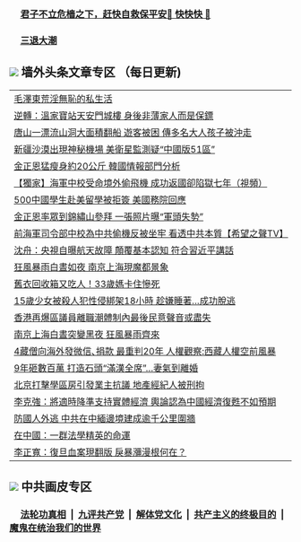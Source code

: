 
 ### &nbsp;&nbsp;&nbsp;&nbsp; [君子不立危樯之下，赶快自救保平安🍎 快快快 📩](https://github.com/pwgy/td/blob/master/README.md)

 ### &nbsp;&nbsp;&nbsp;&nbsp; [三退大潮](https://ww3.xkide.work/?key=zuuelqyfglsfjmgm&pin=65881581&ag=ogQuit&from=pw2) 

## <img src="https://img.icons8.com/cute-clipart/2x/circled-right.png"> 墙外头条文章专区 （每日更新)

<Table>
<tr><td colspan="2" align="left"><a href="https://ca.cheuw.work/?ag=c1458183&key=vthiqdywolafwhei&from=pw2">毛澤東荒淫無恥的私生活
</a></td></tr>
<tr><td colspan="2" align="left"><a href="https://ca.cheuw.work/?ag=c1458228&key=vthiqdywolafwhei&from=pw2">逆轉：溫家寶站天安門城樓 身後非薄家人而是保鏢
</a></td></tr>
<tr><td colspan="2" align="left"><a href="https://ca.cheuw.work/?ag=c1458073&key=vthiqdywolafwhei&from=pw2">唐山一漂流山洞大面積翻船 遊客被困 傳多名大人孩子被沖走
</a></td></tr>
<tr><td colspan="2" align="left"><a href="https://ca.cheuw.work/?ag=c1458148&key=vthiqdywolafwhei&from=pw2">新疆沙漠出現神秘機場 美衛星監測疑“中國版51區”
</a></td></tr>
<tr><td colspan="2" align="left"><a href="https://ca.cheuw.work/?ag=c1458085&key=vthiqdywolafwhei&from=pw2">金正恩猛瘦身約20公斤 韓國情報部門分析
</a></td></tr>
<tr><td colspan="2" align="left"><a href="https://ca.cheuw.work/?ag=c1458227&key=vthiqdywolafwhei&from=pw2">【獨家】海軍中校受命境外偷飛機 成功返國卻陷獄七年（視頻）
</a></td></tr>
<tr><td colspan="2" align="left"><a href="https://ca.cheuw.work/?ag=c1458241&key=vthiqdywolafwhei&from=pw2">500中國學生赴美留學被拒簽 美國務院回應
</a></td></tr>
<tr><td colspan="2" align="left"><a href="https://ca.cheuw.work/?ag=c1458195&key=vthiqdywolafwhei&from=pw2">金正恩率眾到錦繡山參拜 一張照片曝“軍頭失勢”
</a></td></tr>
<tr><td colspan="2" align="left"><a href="https://ca.cheuw.work/?ag=c1458207&key=vthiqdywolafwhei&from=pw2">前海軍司令部中校為中共偷機反被坐牢 看透中共本質【希望之聲TV】
</a></td></tr>
<tr><td colspan="2" align="left"><a href="https://ca.cheuw.work/?ag=c1458246&key=vthiqdywolafwhei&from=pw2">沈舟：央視自曝航天故障 顛覆基本認知 符合習近平講話
</a></td></tr>
<tr><td colspan="2" align="left"><a href="https://ca.cheuw.work/?ag=c1458125&key=vthiqdywolafwhei&from=pw2">狂風暴雨白晝如夜 南京上海現魔都景象
</a></td></tr>
<tr><td colspan="2" align="left"><a href="https://ca.cheuw.work/?ag=c1458217&key=vthiqdywolafwhei&from=pw2">舊衣回收箱又吃人！33歲媽卡住慘死
</a></td></tr>
<tr><td colspan="2" align="left"><a href="https://ca.cheuw.work/?ag=c1458196&key=vthiqdywolafwhei&from=pw2">15歲少女被殺人犯性侵綁架18小時 趁嫌睡著…成功脫逃
</a></td></tr>
<tr><td colspan="2" align="left"><a href="https://ca.cheuw.work/?ag=c1458184&key=vthiqdywolafwhei&from=pw2">香港再爆區議員離職潮體制內最後民意聲音或盡失
</a></td></tr>
<tr><td colspan="2" align="left"><a href="https://ca.cheuw.work/?ag=c1458067&key=vthiqdywolafwhei&from=pw2">南京上海白晝突變黑夜 狂風暴雨齊來
</a></td></tr>
<tr><td colspan="2" align="left"><a href="https://ca.cheuw.work/?ag=c1458087&key=vthiqdywolafwhei&from=pw2">4藏僧向海外發微信､捐款 最重判20年 人權觀察:西藏人權空前風暴
</a></td></tr>
<tr><td colspan="2" align="left"><a href="https://ca.cheuw.work/?ag=c1458194&key=vthiqdywolafwhei&from=pw2">9年砸數百萬 打造石頭“滿漢全席”…妻氣到離婚
</a></td></tr>
<tr><td colspan="2" align="left"><a href="https://ca.cheuw.work/?ag=c1458215&key=vthiqdywolafwhei&from=pw2">北京打擊學區房引發業主抗議 地產經紀人被刑拘
</a></td></tr>
<tr><td colspan="2" align="left"><a href="https://ca.cheuw.work/?ag=c1458095&key=vthiqdywolafwhei&from=pw2">李克強：將適時降準支持實體經濟 輿論認為中國經濟復甦不如預期
</a></td></tr>
<tr><td colspan="2" align="left"><a href="https://ca.cheuw.work/?ag=c1458105&key=vthiqdywolafwhei&from=pw2">防國人外逃 中共在中緬邊境建成逾千公里圍牆
</a></td></tr>
<tr><td colspan="2" align="left"><a href="https://ca.cheuw.work/?ag=c1458248&key=vthiqdywolafwhei&from=pw2">在中國：一群法學精英的命運
</a></td></tr>
<tr><td colspan="2" align="left"><a href="https://ca.cheuw.work/?ag=c1458212&key=vthiqdywolafwhei&from=pw2">李正寬：復旦血案現翻版 戾暴瀰漫根何在？
</a></td></tr>

 </Table>

 ## <img src="https://img.icons8.com/cute-clipart/2x/circled-right.png"> 中共画皮专区
 ### &nbsp;&nbsp;&nbsp;&nbsp; [法轮功真相](https://github.com/begood0513/basic/blob/master/README.md) &nbsp;|&nbsp; [九评共产党](https://github.com/begood0513/9ping.md/blob/master/README.md) &nbsp;|&nbsp; [解体党文化](https://github.com/begood0513/jtdwh.md/blob/master/README.md)   &nbsp;|&nbsp; [共产主义的终极目的](https://github.com/begood0513/gczydzjmd.md/blob/master/README.md) &nbsp;|&nbsp; [魔鬼在统治我们的世界](https://github.com/begood0513/gczydzjmd.md/blob/master/README.md) 
